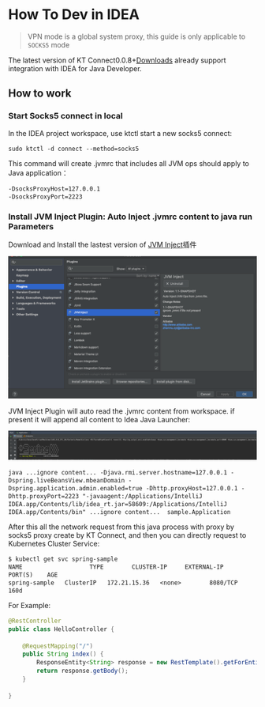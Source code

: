 # How To Dev in IDEA

> VPN mode is a global system proxy, this guide is only applicable to `SOCKS5` mode

The latest version of KT Connect0.0.8+[Downloads](https://alibaba.github.io/kt-connect/#/nightly) already support integration with IDEA for Java Developer.

## How to work

### Start Socks5 connect in local

In the IDEA project workspace, use ktctl start a new socks5 connect:

```
sudo ktctl -d connect --method=socks5
```

This command will create .jvmrc that includes all JVM ops should apply to Java application：

```
-DsocksProxyHost=127.0.0.1
-DsocksProxyPort=2223
```

### Install JVM Inject Plugin: Auto Inject .jvmrc content to java run Parameters

Download and Install the lastest version of [JVM Inject](https://plugins.jetbrains.com/plugin/13482-jvm-inject/versions)插件

![Instll Plugin](../../media/guide/install_idea_plugin.png)

JVM Inject Plugin will auto read the .jvmrc content from workspace. if present it will append all content to Idea Java Launcher:

![Run Application](../../media/guide/idea_run_application.png)

```
java ...ignore content... -Djava.rmi.server.hostname=127.0.0.1 -Dspring.liveBeansView.mbeanDomain -Dspring.application.admin.enabled=true -Dhttp.proxyHost=127.0.0.1 -Dhttp.proxyPort=2223 "-javaagent:/Applications/IntelliJ IDEA.app/Contents/lib/idea_rt.jar=58609:/Applications/IntelliJ IDEA.app/Contents/bin" ...ignore content...  sample.Application
```

After this all the network request from this java process with proxy by socks5 proxy create by KT Connect, and then you can directly request to Kubernetes Cluster Service:

```
$ kubectl get svc spring-sample
NAME                   TYPE        CLUSTER-IP     EXTERNAL-IP   PORT(S)    AGE
spring-sample   ClusterIP   172.21.15.36   <none>        8080/TCP   160d
```

For Example:

```java
@RestController
public class HelloController {

    @RequestMapping("/")
    public String index() {
        ResponseEntity<String> response = new RestTemplate().getForEntity("http://172.21.14.10:8080", String.class);
        return response.getBody();
    }

}
```
